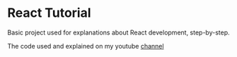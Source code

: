 # React Tutorial

Basic project used for explanations about React development, step-by-step.

The code used and explained on my youtube [channel](https://www.youtube.com/channel/UC4BUNFgclMObg68k5mM7X9Q)
